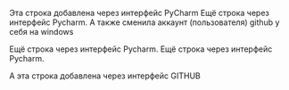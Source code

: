 Эта строка добавлена через интерфейс PyCharm
Ещё строка через интерфейс Pycharm. 
А также сменила аккаунт (пользователя) github у себя на windows

Ещё строка через интерфейс Pycharm. 
Ещё строка через интерфейс Pycharm. 

А эта строка добавлена через интерфейс GITHUB
